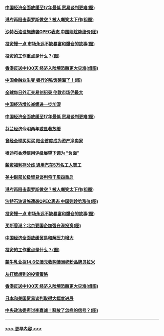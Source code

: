 #### [中国经济全面放缓至17年最低 贸易谈判更难(图)](../pages/p5/907648.md?t=09180022) 
#### [港府再阻击索罗斯做空？被人嘲笑太下作(组图)](../pages/p5/907637.md?t=09180022) 
#### [沙特石油设施遭袭OPEC表态 中国则趁势涨价(图)](../pages/p5/907570.md?t=09180022) 
#### [投资慢一点 市场永远不缺暴富和爆仓的故事(图)](../pages/p5/907564.md?t=09180022) 
#### [投资的工作重点是什么？(图)](../pages/p5/907561.md?t=09180022) 
#### [香港反送中100天 经济入险境恐酿更大灾难(组图)](../pages/p5/907533.md?t=09180022) 
#### [中国金融业生变 银行的铁饭碗漏了！(图)](../pages/p5/907683.md?t=09180022) 
#### [全球每日外汇交易创纪录 伦敦市场仍最大](../pages/p5/907685.md?t=09180022) 
#### [中国经济增长减缓进一步加深](../pages/p5/907649.md?t=09180022) 
#### [中国经济全面放缓至17年最低 贸易谈判更难(图)](../pages/p5/907648.md?t=09180022) 
#### [芬兰经济今明两年或显著放缓](../pages/p5/907643.md?t=09180022) 
#### [曾经全球买买买 陆企首度成为资产净卖家](../pages/p5/907641.md?t=09180022) 
#### [穆迪将香港信用评级展望下调为 “负面”](../pages/p5/907640.md?t=09180022) 
#### [薪资福利存分歧 通用汽车5万名工人罢工](../pages/p5/907639.md?t=09180022) 
#### [美中副部长级贸易谈判将于周四重启](../pages/p5/907638.md?t=09180022) 
#### [港府再阻击索罗斯做空？被人嘲笑太下作(组图)](../pages/p5/907637.md?t=09180022) 
#### [沙特石油设施遭袭OPEC表态 中国则趁势涨价(图)](../pages/p5/907570.md?t=09180022) 
#### [投资慢一点 市场永远不缺暴富和爆仓的故事(图)](../pages/p5/907564.md?t=09180022) 
#### [买断香港？北京要国企加强在港投资(图)](../pages/p5/907582.md?t=09180022) 
#### [中国经济全面放缓贸易和解压力增大](../pages/p5/907579.md?t=09180022) 
#### [投资的工作重点是什么？(图)](../pages/p5/907561.md?t=09180022) 
#### [蒙牛乳业拟14.6亿澳元收购澳洲奶粉品牌贝拉米](../pages/p5/907571.md?t=09180022) 
#### [从打牌想到的投资策略](../pages/p5/907563.md?t=09180022) 
#### [香港反送中100天 经济入险境恐酿更大灾难(组图)](../pages/p5/907533.md?t=09180022) 
#### [日本和美国贸易谈判取得大幅度进展](../pages/p5/907527.md?t=09180022) 
#### [中央政法委声讨李嘉诚！释放了怎样的信号？(图)](../pages/p5/907522.md?t=09180022) 

----
#### [ >>> 更早内容 <<< ](../indexes/p5-earlier.md)
